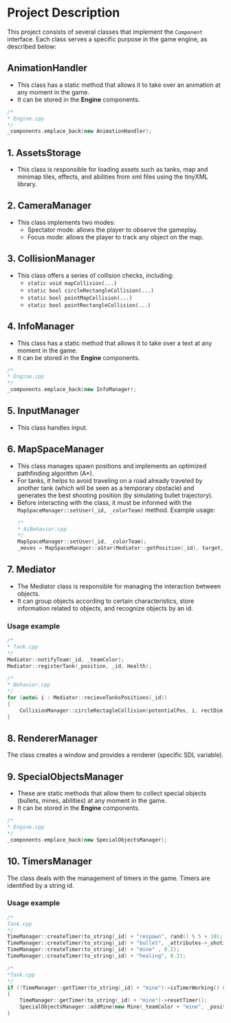 # Project Description

This project consists of several classes that implement the `Component` interface. Each class serves a specific purpose in the game engine, as described below:

## AnimationHandler
- This class has a static method that allows it to take over an animation at any moment in the game.
- It can be stored in the **Engine** components.

```cpp
/*
* Engine.cpp
*/
_components.emplace_back(new AnimationHandler);
```

## 1. AssetsStorage
- This class is responsible for loading assets such as tanks, map and minimap tiles, effects, and abilities from xml files using the tinyXML library.

## 2. CameraManager
- This class implements two modes:
  - Spectator mode: allows the player to observe the gameplay.
  - Focus mode: allows the player to track any object on the map.

## 3. CollisionManager
- This class offers a series of collision checks, including:
  - `static void mapCollision(...)`
  - `static bool circleRectangleCollision(...)`
  - `static bool pointMapCollision(...)`
  - `static bool pointRectangleCollision(...)`

## 4. InfoManager
- This class has a static method that allows it to take over a text at any moment in the game.
- It can be stored in the **Engine** components.
```cpp
/*
* Engine.cpp
*/
_components.emplace_back(new InfoManager);
```

## 5. InputManager
- This class handles input.

## 6. MapSpaceManager
- This class manages spawn positions and implements an optimized pathfinding algorithm (A*).
- For tanks, it helps to avoid traveling on a road already traveled by another tank (which will be seen as a temporary obstacle) and generates the best shooting position (by simulating bullet trajectory).
- Before interacting with the class, it must be informed with the `MapSpaceManager::setUser(_id, _colorTeam)` method. Example usage:
  ```cpp
  /*
  * AiBehavior.cpp
  */
  MapSpaceManager::setUser(_id, _colorTeam);
  _moves = MapSpaceManager::aStar(Mediator::getPosition(_id), target, _isHealing);

## 7. Mediator

- The Mediator class is responsible for managing the interaction between objects. 
- It can group objects according to certain characteristics, store information related to objects, and recognize objects by an id.

### Usage example

```cpp
/*
* Tank.cpp
*/
Mediator::notifyTeam(_id, _teamColor);
Mediator::registerTank(_position, _id, Health);

/*
* Behavior.cpp
*/
for (auto& i : Mediator::recieveTanksPositions(_id))
{
    CollisionManager::circleRectagleCollision(potentialPos, i, rectDim);
}
```
## 8. RendererManager

The class creates a window and provides a renderer (specific SDL variable).

## 9. SpecialObjectsManager

- These are static methods that allow them to collect special objects (bullets, mines, abilities) at any moment in the game.
- It can be stored in the **Engine** components.

```cpp
/*
* Engine.cpp
*/
_components.emplace_back(new SpecialObjectsManager);
```

## 10. TimersManager

The class deals with the management of timers in the game. Timers are identified by a string id.

### Usage example
```cpp
/*
Tank.cpp
*/
TimeManager::createTimer(to_string(_id) + "respawn", rand() % 5 + 10);
TimeManager::createTimer(to_string(_id) + "bullet", _attributes->_shotingTime);
TimeManager::createTimer(to_string(_id) + "mine" , 0.2);
TimeManager::createTimer(to_string(_id) + "healing", 0.2);

/*
*Tank.cpp
*/
if (!TimeManager::getTimer(to_string(_id) + "mine")->isTimerWorking() &&_behavior->isLaunchingMine() && ...)
{
	TimeManager::getTimer(to_string(_id) + "mine")->resetTimer();
	SpecialObjectsManager::addMine(new Mine(_teamColor + "mine", _position + AssetsStorage::_tileDim, _id));
}

